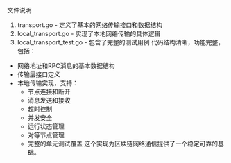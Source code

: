 文件说明
1. transport.go - 定义了基本的网络传输接口和数据结构
2. local_transport.go - 实现了本地网络传输的具体逻辑
3. local_transport_test.go - 包含了完整的测试用例
代码结构清晰，功能完整，包括：
- 网络地址和RPC消息的基本数据结构
- 传输层接口定义
- 本地传输实现，支持： 
  - 节点连接和断开
  - 消息发送和接收
  - 超时控制
  - 并发安全
  - 运行状态管理
  - 对等节点管理
  - 完整的单元测试覆盖
这个实现为区块链网络通信提供了一个稳定可靠的基础。